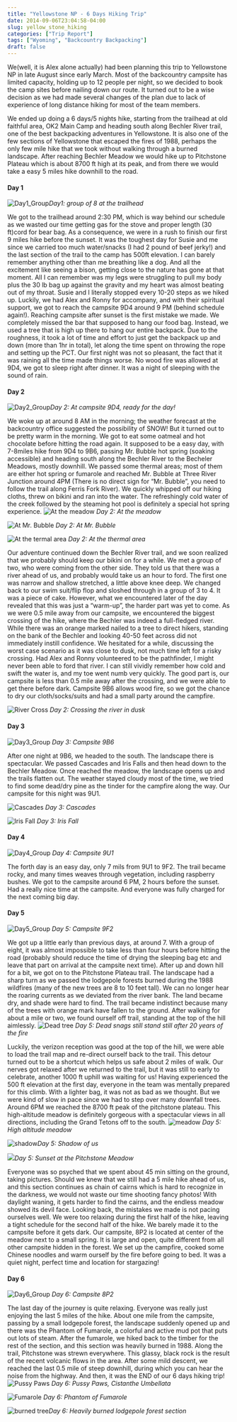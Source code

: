 ```yaml
---
title: "Yellowstone NP - 6 Days Hiking Trip"
date: 2014-09-06T23:04:58-04:00
slug: yellow_stone_hiking
categories: ["Trip Report"]
tags: ["Wyoming", "Backcountry Backpacking"]
draft: false
---
```

We(well, it is Alex alone actually) had been planning this trip to Yellowstone NP in late August since early March. Most of the backcountry campsite has limited capacity, holding up to 12 people per night, so we decided to book the camp sites before nailing down our route. It turned out to be a wise decision as we had made several changes of the plan due to lack of experience of long distance hiking for most of the team members.

We ended up doing a 6 days/5 nights hike, starting from the trailhead at old faithful area, OK2 Main Camp and heading south along Bechler River trail, one of the best backpacking adventures in Yellowstone. It is also one of the few sections of Yellowstone that escaped the fires of 1988, perhaps the only few mile hike that we took without walking through a burned landscape. After reaching Bechler Meadow we would hike up to Pitchstone Plateau which is about 8700 ft high at its peak, and from there we would take a easy 5 miles hike downhill to the road.

#### Day 1
![Day1_Group](https://4.bp.blogspot.com/-YtF7YFrWIAg/VAvTKkD5KLI/AAAAAAAAAJE/OFBuJ3c80cw/s1600/IMG_9115_01.jpg)*Day1: group of 8 at the trailhead* 

We got to the trailhead around 2:30 PM, which is way behind our schedule as we wasted our time getting gas for the stove and proper length (30 ft)cord for bear bag. As a consequence, we were in a rush to finish our first 9 miles hike before the sunset. It was the toughest day for Susie and me since we carried too much water/snacks (I had 2 pound of beef jerky!) and the last section of the trail to the camp has 500ft elevation. I can barely remember anything other than me breathing like a dog. And all the excitement like seeing a bison, getting close to the nature has gone at that moment. All I can remember was my legs were struggling to pull my body plus the 30 lb bag up against the gravity and my heart was almost beating out of my throat. Susie and I literally stopped every 10-20 steps as we hiked up. Luckily, we had Alex and Ronny for accompany, and with their spiritual support, we got to reach the campsite 9D4 around 9 PM (behind schedule again!). Reaching campsite after sunset is the first mistake we made. We completely missed the bar that supposed to hang our food bag. Instead, we used a tree that is high up there to hang our entire backpack. Due to the roughness, it took a lot of time and effort to just get the backpack up and down (more than 1hr in total), let along the time spent on throwing the rope and setting up the PCT. Our first night was not so pleasant, the fact that it was raining all the time made things worse. No wood fire was allowed at 9D4, we got to sleep right after dinner. It was a night of sleeping with the sound of rain.


#### Day 2

![Day2_Group](https://1.bp.blogspot.com/-iQl_6IFQcZk/VAvTLeZbzDI/AAAAAAAAAJI/lfKpjgYtzwI/s1600/IMG_9304.JPG)*Day 2: At campsite 9D4, ready for the day!*

We woke up at around 8 AM in the morning; the weather forecast at the backcountry office suggested the possibility of SNOW! But it turned out to be pretty warm in the morning. We got to eat some oatmeal and hot chocolate before hitting the road again. It supposed to be a easy day, with 7-8miles hike from 9D4 to 9B6, passing Mr. Bubble hot spring (soaking accessible) and heading south along the Bechler River to the Becheler Meadows, mostly downhill. We passed some thermal areas; most of them are either hot spring or fumarole and reached Mr. Bubble at Three River Junction around 4PM (There is no direct sign for “Mr. Bubble”, you need to follow the trail along Ferris Fork River). We quickly whipped off our hiking cloths, threw on bikini and ran into the water. The refreshingly cold water of the creek followed by the steaming hot pool is definitely a special hot spring experience.
![At the meadow](https://1.bp.blogspot.com/-cbYq4iy273g/VAvTLifgDqI/AAAAAAAAAJQ/qijY_O9lobo/s1600/IMG_9335.JPG)
*Day 2: At the meadow*

![At Mr. Bubble](https://3.bp.blogspot.com/-GiH01KXUk6g/VAvTNat6YQI/AAAAAAAAAJc/apb1clNvUwk/s1600/IMG_9447.JPG)
*Day 2: At Mr. Bubble*

![At the termal area](https://2.bp.blogspot.com/-g-LgD257mas/VAvTO6rQ4eI/AAAAAAAAAJk/7iqunTHapXE/s1600/IMG_9478.JPG)
*Day 2: At the thermal area*


Our adventure continued down the Bechler River trail, and we soon realized that we probably should keep our bikini on for a while. We met a group of two, who were coming from the other side. They told us that there was a river ahead of us, and probably would take us an hour to ford. The first one was narrow and shallow stretched, a little above knee deep. We changed back to our swim suit/flip flop and sloshed through in a group of 3 to 4. It was a piece of cake. However, what we encountered later of the day revealed that this was just a “warm-up”, the harder part was yet to come. As we were 0.5 mile away from our campsite, we encountered the biggest crossing of the hike, where the Bechler was indeed a full-fledged river. While there was an orange marked nailed to a tree to direct hikers, standing on the bank of the Bechler and looking 40-50 feet across did not immediately instill confidence. We hesitated for a while, discussing the worst case scenario as it was close to dusk, not much time left for a risky crossing. Had Alex and Ronny volunteered to be the pathfinder, I might never been able to ford that river. I can still vividly remember how cold and swift the water is, and my toe went numb very quickly. The good part is, our campsite is less than 0.5 mile away after the crossing, and we were able to get there before dark. Campsite 9B6 allows wood fire, so we got the chance to dry our cloth/socks/suits and had a small party around the campfire.

![River Cross](https://3.bp.blogspot.com/-JTs7yOR7ces/VAvU5cBJnlI/AAAAAAAAAKw/8D4ir9vxN_E/s1600/IMG_1712.JPG)
*Day 2: Crossing the river in dusk*

#### Day 3
![Day3_Group](https://3.bp.blogspot.com/-_AU7V-q9QLo/VAvVLpomCeI/AAAAAAAAAK4/EmGaHTK4d0A/s1600/IMG_9498.JPG)
*Day 3: Campsite 9B6*

After one night at 9B6, we headed to the south. The landscape there is spectacular. We passed Cascades and Iris Falls and then head down to the Bechler Meadow. Once reached the meadow, the landscape opens up and the trails flatten out. The weather stayed cloudy most of the time, we tried to find some dead/dry pine as the tinder for the campfire along the way. Our campsite for this night was 9U1.

![Cascades](https://2.bp.blogspot.com/-GZpVOyK4z90/VAvVXIYshvI/AAAAAAAAALE/D3fIlnBG6wY/s1600/2014-08-25%2B12.39.14.jpg)
*Day 3: Cascades*

![Iris Fall](https://1.bp.blogspot.com/-ndicKVObE9M/VAvVXAe9qSI/AAAAAAAAALA/Cu1b0xlYalg/s1600/2014-08-25%2B13.06.12.jpg)
*Day 3: Iris Fall*

#### Day 4
![Day4_Group](https://4.bp.blogspot.com/-eFzU6XbQv9c/VAvTQeT9GmI/AAAAAAAAAJs/yUBZ9MHN5o8/s1600/IMG_9555.JPG)
*Day 4: Campsite 9U1*

The forth day is an easy day, only 7 mils from 9U1 to 9F2. The trail became rocky, and many times weaves through vegetation, including raspberry bushes. We got to the campsite around 6 PM, 2 hours before the sunset. Had a really nice time at the campsite. And everyone was fully charged for the next coming big day.

#### Day 5
![Day5_Group](https://4.bp.blogspot.com/-L2FbYZmmarI/VAvTR_9-e7I/AAAAAAAAAJ0/zbkPkf54S4E/s1600/IMG_9578.JPG)
*Day 5: Campsite 9F2*

We got up a little early than previous days, at around 7. With a group of eight, it was almost impossible to take less than four hours before hitting the road (probably should reduce the time of drying the sleeping bag etc and leave that part on arrival at the campsite next time). After up and down hill for a bit, we got on to the Pitchstone Plateau trail. The landscape had a sharp turn as we passed the lodgepole forests burned during the 1988 wildfires (many of the new trees are 8 to 10 feet tall). We can no longer hear the roaring currents as we deviated from the river bank. The land became dry, and shade were hard to find. The trail became indistinct because many of the trees with orange mark have fallen to the ground. After walking for about a mile or two, we found ourself off trail, standing at the top of the hill aimlessly.
![Dead tree](https://4.bp.blogspot.com/-MpuKILNQ95s/VAvTYHHX2cI/AAAAAAAAAKc/MMHYWc-S6-g/s1600/2014-08-28%2B14.59.26.jpg)
*Day 5: Dead snags still stand still after 20 years of the fire*

Luckily, the verizon reception was good at the top of the hill, we were able to load the trail map and re-direct ourself back to the trail. This detour turned out to be a shortcut which helps us safe about 2 miles of walk. Our nerves got relaxed after we returned to the trail, but it was still to early to celebrate, another 1000 ft uphill was waiting for us! Having experienced the 500 ft elevation at the first day, everyone in the team was mentally prepared for this climb. With a lighter bag, it was not as bad as we thought. But we were kind of slow in pace since we had to step over many downfall trees. Around 6PM we reached the 8700 ft peak of the pitchstone plateau. This high-altitude meadow is definitely gorgeous with a spectacular views in all directions, including the Grand Tetons off to the south.
![meadow](https://3.bp.blogspot.com/-jTZIYr-Yvoo/VAvWc9FDBXI/AAAAAAAAALU/9fPsJhVpXfc/s1600/IMG_9639.JPG)
*Day 5: High altitude meadow*

![shadow](https://2.bp.blogspot.com/-MK9DozaO3Jk/VAvTSQ-FzvI/AAAAAAAAAJ4/PG475odndBg/s1600/IMG_9651.JPG)*Day 5: Shadow of us*

![](https://4.bp.blogspot.com/-Gh5UehldAvM/VAvTStIxExI/AAAAAAAAAJ8/oxGuJnMUpRM/s1600/IMG_9695.JPG)*Day 5: Sunset at the Pitchstone Meadow*

Everyone was so psyched that we spent about 45 min sitting on the ground, taking pictures. Should we knew that we still had a 5 mile hike ahead of us, and this section continues as chain of cairns which is hard to recognize in the darkness, we would not waste our time shooting fancy photos! With daylight waning, it gets harder to find the cairns, and the endless meadow showed its devil face. Looking back, the mistakes we made is not pacing ourselves well. We were too relaxing during the first half of the hike, leaving a tight schedule for the second half of the hike. We barely made it to the campsite before it gets dark. Our campsite, 8P2 is located at center of the meadow next to a small spring. It is large and open, quite different from all other campsite hidden in the forest. We set up the campfire, cooked some Chinese noodles and warm ourself by the fire before going to bed. It was a quiet night, perfect time and location for stargazing!


#### Day 6
![Day6_Group](https://3.bp.blogspot.com/-HKu4s3spmyo/VAvXNwUJUkI/AAAAAAAAALc/lc2PwFVYvNs/s1600/IMG_9749.JPG)
*Day 6: Campsite 8P2*

The last day of the journey is quite relaxing. Everyone was really just enjoying the last 5 miles of the hike. About one mile from the campsite, passing by a small lodgepole forest, the landscape suddenly opened up and there was the Phantom of Fumarole, a colorful and active mud pot that puts out lots of steam. After the fumarole, we hiked back to the timber for the rest of the section, and this section was heavily burned in 1988. Along the trail, Pitchstone was strewn everywhere. This glassy, black rock is the result of the recent volcanic flows in the area. After some mild descent, we reached the last 0.5 mile of steep downhill, during which you can hear the noise from the highway. And then, it was the END of our 6 days hiking trip!
![Pussy Paws](https://3.bp.blogspot.com/-YUNsDniqozs/VAvTIJSGhNI/AAAAAAAAAI8/W1NUKVoIjH0/s1600/2014-08-27%2B16.17.30.jpg)
*Day 6: Pussy Paws, Cistanthe Umbellata*

![Fumarole](https://2.bp.blogspot.com/-qbxmrUqxHq4/VAvTWjGyF7I/AAAAAAAAAKM/in49Rj_MkVI/s1600/IMG_9768.JPG)
*Day 6: Phantom of Fumarole*

![burned tree](https://1.bp.blogspot.com/-3BSzmbqyriI/VAvTX2D0rgI/AAAAAAAAAKY/6XkhjBxG9ZE/s1600/IMG_9833.JPG)*Day 6: Heavily burned lodgepole forest section*